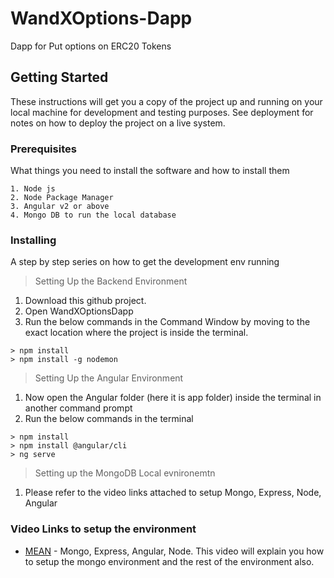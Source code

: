 # WandXOptions-Dapp
Dapp for Put options on ERC20 Tokens

## Getting Started
These instructions will get you a copy of the project up and running on your local machine for development and testing purposes. See deployment for notes on how to deploy the project on a live system.

### Prerequisites
What things you need to install the software and how to install them

```
1. Node js
2. Node Package Manager
3. Angular v2 or above
4. Mongo DB to run the local database
```

### Installing

A step by step series on how to get the development env running

> Setting Up the Backend Environment

1. Download this github project.
2. Open WandXOptionsDapp
3. Run the below commands in the Command Window by moving to the exact location where the project is inside the terminal.
```
> npm install
> npm install -g nodemon
```

> Setting Up the Angular Environment

1. Now open the Angular folder (here it is app folder) inside the terminal in another command prompt
2. Run the below commands in the terminal
```
> npm install
> npm install @angular/cli
> ng serve
```

> Setting up the MongoDB Local evnironemtn

1. Please refer to the video links attached to setup Mongo, Express, Node, Angular

### Video Links to setup the environment 

* [MEAN](https://www.youtube.com/watch?v=wtIvu085uU0&t=2547s) - Mongo, Express, Angular, Node. This video will explain you how to setup the mongo environment and the rest of the environment also.